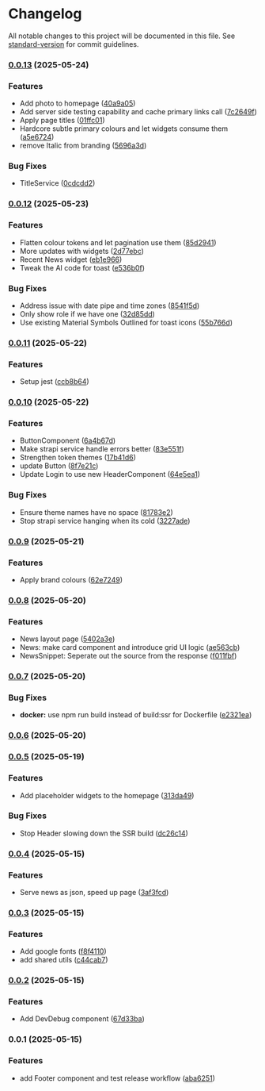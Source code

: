 # Changelog

All notable changes to this project will be documented in this file. See [standard-version](https://github.com/conventional-changelog/standard-version) for commit guidelines.

### [0.0.13](https://github.com/marvinbarretto/bpcn-ng/compare/v0.0.12...v0.0.13) (2025-05-24)


### Features

* Add photo to homepage ([40a9a05](https://github.com/marvinbarretto/bpcn-ng/commit/40a9a052a43dfd309a6e71e01f4c0fe61013a1d6))
* Add server side testing capability and cache primary links call ([7c2649f](https://github.com/marvinbarretto/bpcn-ng/commit/7c2649f532ad656ad768826e54c9e5e0af6a8db8))
* Apply page titles ([01ffc01](https://github.com/marvinbarretto/bpcn-ng/commit/01ffc0178b81921b160d82f91176b37bd63b0ac4))
* Hardcore subtle primary colours and let widgets consume them ([a5e6724](https://github.com/marvinbarretto/bpcn-ng/commit/a5e67246dc7c65f7d2b8bf3745d20042c0174846))
* remove Italic from branding ([5696a3d](https://github.com/marvinbarretto/bpcn-ng/commit/5696a3d7e48310bcfd58049691fb7922246e9e88))


### Bug Fixes

* TitleService ([0cdcdd2](https://github.com/marvinbarretto/bpcn-ng/commit/0cdcdd21db123bab497999757bc4a50da1a66414))

### [0.0.12](https://github.com/marvinbarretto/bpcn-ng/compare/v0.0.11...v0.0.12) (2025-05-23)


### Features

* Flatten colour tokens and let pagination use them ([85d2941](https://github.com/marvinbarretto/bpcn-ng/commit/85d29415ca1ab1b6c1375de121071ff58c430697))
* More updates with widgets ([2d77ebc](https://github.com/marvinbarretto/bpcn-ng/commit/2d77ebccd1a497cb36ba3a34abe3e35779022a5a))
* Recent News widget ([eb1e966](https://github.com/marvinbarretto/bpcn-ng/commit/eb1e966ecd3ca1a1ee97906cd164d417f7fb3689))
* Tweak the AI code for toast ([e536b0f](https://github.com/marvinbarretto/bpcn-ng/commit/e536b0fcee930f974d6044263e7bec47e6964ea9))


### Bug Fixes

* Address issue with date pipe and time zones ([8541f5d](https://github.com/marvinbarretto/bpcn-ng/commit/8541f5d3280807dcfb068f223aa97fa47c85f592))
* Only show role if we have one ([32d85dd](https://github.com/marvinbarretto/bpcn-ng/commit/32d85dd2b03c0a4fad3e78c343d102f455b09507))
* Use existing Material Symbols Outlined for toast icons ([55b766d](https://github.com/marvinbarretto/bpcn-ng/commit/55b766d0fa849aed4a1eef0a5fba4b164b197cd4))

### [0.0.11](https://github.com/marvinbarretto/bpcn-ng/compare/v0.0.10...v0.0.11) (2025-05-22)


### Features

* Setup jest ([ccb8b64](https://github.com/marvinbarretto/bpcn-ng/commit/ccb8b649e3324f343041cd8bf1daa001764783b9))

### [0.0.10](https://github.com/marvinbarretto/bpcn-ng/compare/v0.0.9...v0.0.10) (2025-05-22)


### Features

* ButtonComponent ([6a4b67d](https://github.com/marvinbarretto/bpcn-ng/commit/6a4b67d2324f3ccae3327e555dd5ce8f340866ee))
* Make strapi service handle errors better ([83e551f](https://github.com/marvinbarretto/bpcn-ng/commit/83e551f78b35f626f1328434b0f98784fc01a2c8))
* Strengthen token themes ([17b41d6](https://github.com/marvinbarretto/bpcn-ng/commit/17b41d6884284f8d06452a2f246000dc6391a40a))
* update Button ([8f7e21c](https://github.com/marvinbarretto/bpcn-ng/commit/8f7e21c0e8d47f7e5e5aa7a1b4275a5f83a62794))
* Update Login to use new HeaderComponent ([64e5ea1](https://github.com/marvinbarretto/bpcn-ng/commit/64e5ea1c240e57b2b2f3a6b3c2bcbb446aa3e0ca))


### Bug Fixes

* Ensure theme names have no space ([81783e2](https://github.com/marvinbarretto/bpcn-ng/commit/81783e25c67c9af84c476066d7e1020c04f978aa))
* Stop strapi service hanging when its cold ([3227ade](https://github.com/marvinbarretto/bpcn-ng/commit/3227adee0f4729fa04274b4e0509cf900a8beb14))

### [0.0.9](https://github.com/marvinbarretto/bpcn-ng/compare/v0.0.8...v0.0.9) (2025-05-21)


### Features

* Apply brand colours ([62e7249](https://github.com/marvinbarretto/bpcn-ng/commit/62e7249ef835ff2c98e975c6ebe45278d6dcf7a2))

### [0.0.8](https://github.com/marvinbarretto/bpcn-ng/compare/v0.0.7...v0.0.8) (2025-05-20)


### Features

* News layout page ([5402a3e](https://github.com/marvinbarretto/bpcn-ng/commit/5402a3ed19063b4dfaeb91a57855c2a997b85257))
* News: make card component and introduce grid UI logic ([ae563cb](https://github.com/marvinbarretto/bpcn-ng/commit/ae563cbbfc050ebc0badfe441fde14be49455c1e))
* NewsSnippet: Seperate out the source from the response ([f011fbf](https://github.com/marvinbarretto/bpcn-ng/commit/f011fbf35f2bb7567877a1163199b3734cb68f2c))

### [0.0.7](https://github.com/marvinbarretto/bpcn-ng/compare/v0.0.6...v0.0.7) (2025-05-20)


### Bug Fixes

* **docker:** use npm run build instead of build:ssr for Dockerfile ([e2321ea](https://github.com/marvinbarretto/bpcn-ng/commit/e2321ea65d5027e9a49177b4d511a8b90748eed7))

### [0.0.6](https://github.com/marvinbarretto/bpcn-ng/compare/v0.0.5...v0.0.6) (2025-05-20)

### [0.0.5](https://github.com/marvinbarretto/bpcn-ng/compare/v0.0.4...v0.0.5) (2025-05-19)


### Features

* Add placeholder widgets to the homepage ([313da49](https://github.com/marvinbarretto/bpcn-ng/commit/313da4997f39e63ec7e052f96892b353ca60479a))


### Bug Fixes

* Stop Header slowing down the SSR build ([dc26c14](https://github.com/marvinbarretto/bpcn-ng/commit/dc26c14cd09b91f1119d057f44ce7c1a4c783c3b))

### [0.0.4](https://github.com/marvinbarretto/bpcn-ng/compare/v0.0.3...v0.0.4) (2025-05-15)


### Features

* Serve news as json, speed up page ([3af3fcd](https://github.com/marvinbarretto/bpcn-ng/commit/3af3fcde97d3ff79bc07598be81e03cbb1c05148))

### [0.0.3](https://github.com/marvinbarretto/bpcn-ng/compare/v0.0.2...v0.0.3) (2025-05-15)


### Features

* Add google fonts ([f8f4110](https://github.com/marvinbarretto/bpcn-ng/commit/f8f41101652e8f812ad2473f4fbed26a5a4cc1b1))
* add shared utils ([c44cab7](https://github.com/marvinbarretto/bpcn-ng/commit/c44cab71b9bf33862b1dabf52a3fe241d793b54a))

### [0.0.2](https://github.com/marvinbarretto/bpcn-ng/compare/v0.0.1...v0.0.2) (2025-05-15)


### Features

* Add DevDebug component ([67d33ba](https://github.com/marvinbarretto/bpcn-ng/commit/67d33ba2347794f0b5a643fb2002fcc61ab2998d))

### 0.0.1 (2025-05-15)


### Features

* add Footer component and test release workflow ([aba6251](https://github.com/marvinbarretto/bpcn-ng/commit/aba6251201a2ccc4327ad636c6fe972dbd4f54dc))
